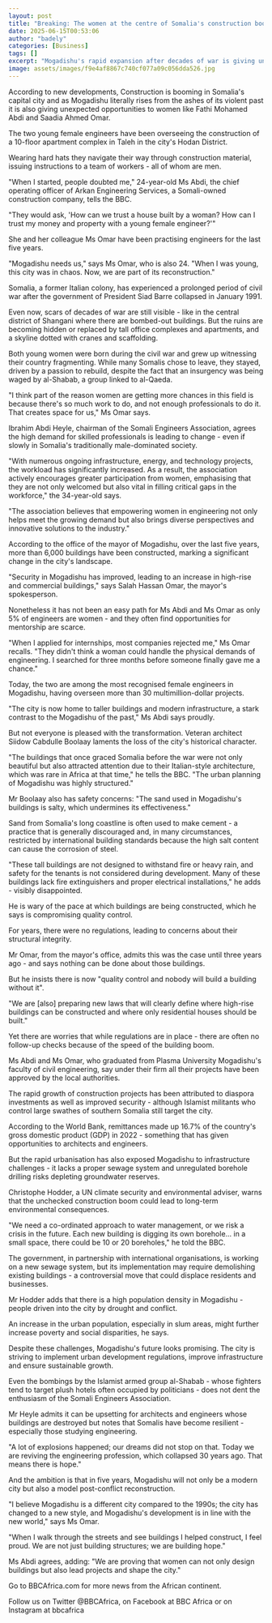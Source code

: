 ```yaml
---
layout: post
title: "Breaking: The women at the centre of Somalia's construction boom"
date: 2025-06-15T00:53:06
author: "badely"
categories: [Business]
tags: []
excerpt: "Mogadishu's rapid expansion after decades of war is giving unexpected opportunities in a male-dominated society."
image: assets/images/f9e4af8867c740cf077a09c056dda526.jpg
---
```


According to new developments, Construction is booming in Somalia's capital city and as Mogadishu literally rises from the ashes of its violent past it is also giving unexpected opportunities to women like Fathi Mohamed Abdi and Saadia Ahmed Omar.

The two young female engineers have been overseeing the construction of a 10-floor apartment complex in Taleh in the city's Hodan District.

Wearing hard hats they navigate their way through construction material, issuing instructions to a team of workers - all of whom are men.

"When I started, people doubted me," 24-year-old Ms Abdi, the chief operating officer of Arkan Engineering Services, a Somali-owned construction company, tells the BBC.

"They would ask, 'How can we trust a house built by a woman? How can I trust my money and property with a young female engineer?'"

She and her colleague Ms Omar have been practising engineers for the last five years.

"Mogadishu needs us," says Ms Omar, who is also 24. "When I was young, this city was in chaos. Now, we are part of its reconstruction."

Somalia, a former Italian colony, has experienced a prolonged period of civil war after the government of President Siad Barre collapsed in January 1991.

Even now, scars of decades of war are still visible - like in the central district of Shangani where there are bombed-out buildings. But the ruins are becoming hidden or replaced by tall office complexes and apartments, and a skyline dotted with cranes and scaffolding.

Both young women were born during the civil war and grew up witnessing their country fragmenting. While many Somalis chose to leave, they stayed, driven by a passion to rebuild, despite the fact that an insurgency was being waged by al-Shabab, a group linked to al-Qaeda.

"I think part of the reason women are getting more chances in this field is because there's so much work to do, and not enough professionals to do it. That creates space for us," Ms Omar says.

Ibrahim Abdi Heyle, chairman of the Somali Engineers Association, agrees the high demand for skilled professionals is leading to change - even if slowly in Somalia's traditionally male-dominated society.

"With numerous ongoing infrastructure, energy, and technology projects, the workload has significantly increased. As a result, the association actively encourages greater participation from women, emphasising that they are not only welcomed but also vital in filling critical gaps in the workforce," the 34-year-old says.

"The association believes that empowering women in engineering not only helps meet the growing demand but also brings diverse perspectives and innovative solutions to the industry."

According to the office of the mayor of Mogadishu, over the last five years, more than 6,000 buildings have been constructed, marking a significant change in the city's landscape.

"Security in Mogadishu has improved, leading to an increase in high-rise and commercial buildings," says Salah Hassan Omar, the mayor's spokesperson.

Nonetheless it has not been an easy path for Ms Abdi and Ms Omar as only 5% of engineers are women - and they often find opportunities for mentorship are scarce.

"When I applied for internships, most companies rejected me," Ms Omar recalls. "They didn't think a woman could handle the physical demands of engineering. I searched for three months before someone finally gave me a chance."

Today, the two are among the most recognised female engineers in Mogadishu, having overseen more than 30 multimillion-dollar projects.

"The city is now home to taller buildings and modern infrastructure, a stark contrast to the Mogadishu of the past," Ms Abdi says proudly.

But not everyone is pleased with the transformation. Veteran architect Siidow Cabdulle Boolaay laments the loss of the city's historical character.

"The buildings that once graced Somalia before the war were not only beautiful but also attracted attention due to their Italian-style architecture, which was rare in Africa at that time," he tells the BBC. "The urban planning of Mogadishu was highly structured."

Mr Boolaay also has safety concerns: "The sand used in Mogadishu's buildings is salty, which undermines its effectiveness."

Sand from Somalia's long coastline is often used to make cement - a practice that is generally discouraged and, in many circumstances, restricted by international building standards because the high salt content can cause the corrosion of steel.

"These tall buildings are not designed to withstand fire or heavy rain, and safety for the tenants is not considered during development. Many of these buildings lack fire extinguishers and proper electrical installations," he adds - visibly disappointed.

He is wary of the pace at which buildings are being constructed, which he says is compromising quality control.

For years, there were no regulations, leading to concerns about their structural integrity.

Mr Omar, from the mayor's office, admits this was the case until three years ago -  and says nothing can be done about those buildings.

But he insists there is now "quality control and nobody will build a building without it".

"We are [also] preparing new laws that will clearly define where high-rise buildings can be constructed and where only residential houses should be built."

Yet there are worries that while regulations are in place - there are often no follow-up checks because of the speed of the building boom.

Ms Abdi and Ms Omar, who graduated from Plasma University Mogadishu's faculty of civil engineering, say under their firm all their projects have been approved by the local authorities.

The rapid growth of construction projects has been attributed to diaspora investments as well as improved security - although Islamist militants who control large swathes of southern Somalia still target the city.

According to the World Bank, remittances made up 16.7% of the country's gross domestic product (GDP) in 2022 - something that has given opportunities to architects and engineers.

But the rapid urbanisation has also exposed Mogadishu to infrastructure challenges - it lacks a proper sewage system and unregulated borehole drilling risks depleting groundwater reserves.

Christophe Hodder, a UN climate security and environmental adviser, warns that the unchecked construction boom could lead to long-term environmental consequences.

"We need a co-ordinated approach to water management, or we risk a crisis in the future. Each new building is digging its own borehole... in a small space, there could be 10 or 20 boreholes," he told the BBC.

The government, in partnership with international organisations, is working on a new sewage system, but its implementation may require demolishing existing buildings - a controversial move that could displace residents and businesses.

Mr Hodder adds that there is a high population density in Mogadishu - people driven into the city by drought and conflict.

An increase in the urban population, especially in slum areas, might further increase poverty and social disparities, he says.

Despite these challenges, Mogadishu's future looks promising. The city is striving to implement urban development regulations, improve infrastructure and ensure sustainable growth.

Even the bombings by the Islamist armed group al-Shabab - whose fighters tend to target plush hotels often occupied by politicians - does not dent the enthusiasm of the Somali Engineers Association.

Mr Heyle admits it can be upsetting for architects and engineers whose buildings are destroyed but notes that Somalis have become resilient - especially those studying engineering.

"A lot of explosions happened; our dreams did not stop on that. Today we are reviving the engineering profession, which collapsed 30 years ago. That means there is hope."

And the ambition is that in five years, Mogadishu will not only be a modern city but also a model post-conflict reconstruction.

"I believe Mogadishu is a different city compared to the 1990s; the city has changed to a new style, and Mogadishu's development is in line with the new world," says Ms Omar.

"When I walk through the streets and see buildings I helped construct, I feel proud. We are not just building structures; we are building hope."

Ms Abdi agrees, adding: "We are proving that women can not only design buildings but also lead projects and shape the city."

Go to BBCAfrica.com for more news from the African continent.

Follow us on Twitter @BBCAfrica, on Facebook at BBC Africa or on Instagram at bbcafrica

